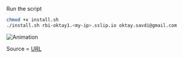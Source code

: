 Run the script
```sh
chmod +x install.sh
./install.sh rbi-oktay1.<my-ip>.sslip.io oktay.savdi@gmail.com
```
![Animation](https://user-images.githubusercontent.com/3519706/211146654-082887f9-03ad-4a14-91bd-c5d8fa0d18e0.gif)


Source = [URL](https://blog.jarrousse.org/2022/04/09/an-elegant-way-to-use-docker-compose-to-obtain-and-renew-a-lets-encrypt-ssl-certificate-with-certbot-and-configure-the-nginx-service-to-use-it/)
